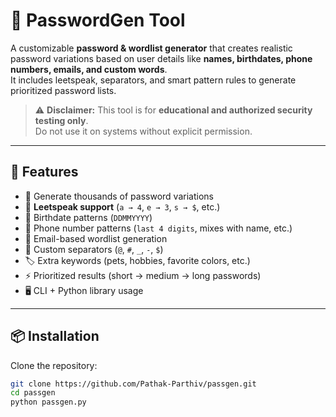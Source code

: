 # 🔑 PasswordGen Tool

A customizable **password & wordlist generator** that creates realistic password variations based on user details like **names, birthdates, phone numbers, emails, and custom words**.  
It includes leetspeak, separators, and smart pattern rules to generate prioritized password lists.

> ⚠️ **Disclaimer:** This tool is for **educational and authorized security testing only**.  
> Do not use it on systems without explicit permission.

---

## 🚀 Features
- 🔄 Generate thousands of password variations
- 🔡 **Leetspeak support** (`a → 4`, `e → 3`, `s → $`, etc.)
- 📅 Birthdate patterns (`DDMMYYYY`)
- 📱 Phone number patterns (`last 4 digits`, mixes with name, etc.)
- 📧 Email-based wordlist generation
- 🧩 Custom separators (`@`, `#`, `_`, `-`, `$`)
- 🏷️ Extra keywords (pets, hobbies, favorite colors, etc.)
- ⚡ Prioritized results (short → medium → long passwords)
- 🖥️ CLI + Python library usage

---

## 📦 Installation

Clone the repository:
```bash
git clone https://github.com/Pathak-Parthiv/passgen.git
cd passgen
python passgen.py
